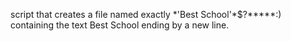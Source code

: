 script that creates a file named exactly \*\'Best School\'\*$\?\*\*\*\*\*:) containing the text Best School ending by a new line.
